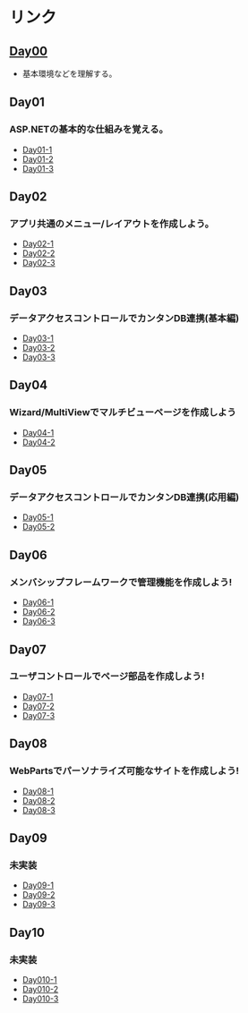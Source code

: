 リンク
===

## [Day00](./Day00.md)

- 基本環境などを理解する。

## Day01

### ASP.NETの基本的な仕組みを覚える。

- [Day01-1](./Day01-1.md)
- [Day01-2](./Day01-2.md)
- [Day01-3](./Day01-3.md)

## Day02

### アプリ共通のメニュー/レイアウトを作成しよう。

- [Day02-1](./Day02-1.md)
- [Day02-2](./Day02-2.md)
- [Day02-3](./Day02-3.md)

## Day03

### データアクセスコントロールでカンタンDB連携(基本編)

- [Day03-1](./Day03-1.md)
- [Day03-2](./Day03-2.md)
- [Day03-3](./Day03-3.md)

## Day04

### Wizard/MultiViewでマルチビューページを作成しよう

- [Day04-1](./Day04-1.md)
- [Day04-2](./Day04-2.md)

## Day05

### データアクセスコントロールでカンタンDB連携(応用編)

- [Day05-1](./Day05-1.md)
- [Day05-2](./Day05-2.md)

## Day06

### メンバシップフレームワークで管理機能を作成しよう!

- [Day06-1](./Day06-1.md)
- [Day06-2](./Day06-2.md)
- [Day06-3](./Day06-3.md)

## Day07

### ユーザコントロールでページ部品を作成しよう!

- [Day07-1](./Day07-1.md)
- [Day07-2](./Day07-2.md)
- [Day07-3](./Day07-3.md)

## Day08

### WebPartsでパーソナライズ可能なサイトを作成しよう!

- [Day08-1](./Day08-1.md)
- [Day08-2](./Day08-2.md)
- [Day08-3](./Day08-3.md)

## Day09

### 未実装

- [Day09-1](./Day09-1.md)
- [Day09-2](./Day09-2.md)
- [Day09-3](./Day09-3.md)

## Day10

### 未実装

- [Day010-1](./Day10-1.md)
- [Day010-2](./Day10-2.md)
- [Day010-3](./Day10-3.md)

